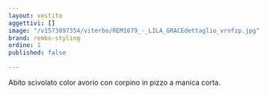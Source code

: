 ```yaml
---
layout: vestito
aggettivi: []
image: "/v1573897354/viterbo/REM1679_-_LILA_GRACEdettaglio_vrnfzp.jpg"
brand: rembo-styling
ordine: 1
published: false

---
```

Abito scivolato color avorio con corpino in pizzo a manica corta.